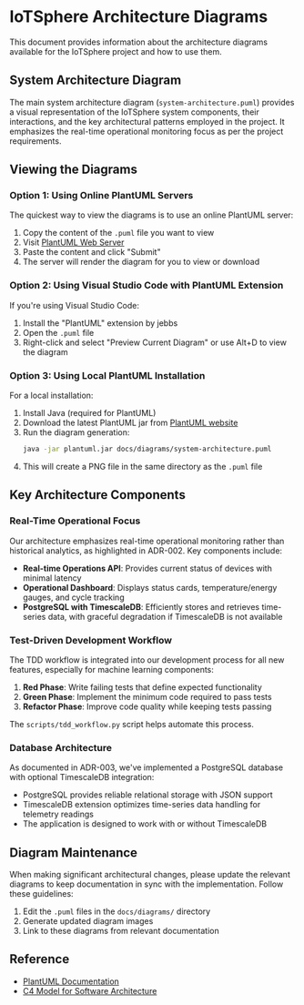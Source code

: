 # IoTSphere Architecture Diagrams

This document provides information about the architecture diagrams available for the IoTSphere project and how to use them.

## System Architecture Diagram

The main system architecture diagram (`system-architecture.puml`) provides a visual representation of the IoTSphere system components, their interactions, and the key architectural patterns employed in the project. It emphasizes the real-time operational monitoring focus as per the project requirements.

## Viewing the Diagrams

### Option 1: Using Online PlantUML Servers

The quickest way to view the diagrams is to use an online PlantUML server:

1. Copy the content of the `.puml` file you want to view
2. Visit [PlantUML Web Server](https://www.plantuml.com/plantuml/uml/)
3. Paste the content and click "Submit"
4. The server will render the diagram for you to view or download

### Option 2: Using Visual Studio Code with PlantUML Extension

If you're using Visual Studio Code:

1. Install the "PlantUML" extension by jebbs
2. Open the `.puml` file
3. Right-click and select "Preview Current Diagram" or use Alt+D to view the diagram

### Option 3: Using Local PlantUML Installation

For a local installation:

1. Install Java (required for PlantUML)
2. Download the latest PlantUML jar from [PlantUML website](https://plantuml.com/download)
3. Run the diagram generation:
   ```bash
   java -jar plantuml.jar docs/diagrams/system-architecture.puml
   ```
4. This will create a PNG file in the same directory as the `.puml` file

## Key Architecture Components

### Real-Time Operational Focus

Our architecture emphasizes real-time operational monitoring rather than historical analytics, as highlighted in ADR-002. Key components include:

- **Real-time Operations API**: Provides current status of devices with minimal latency
- **Operational Dashboard**: Displays status cards, temperature/energy gauges, and cycle tracking
- **PostgreSQL with TimescaleDB**: Efficiently stores and retrieves time-series data, with graceful degradation if TimescaleDB is not available

### Test-Driven Development Workflow

The TDD workflow is integrated into our development process for all new features, especially for machine learning components:

1. **Red Phase**: Write failing tests that define expected functionality
2. **Green Phase**: Implement the minimum code required to pass tests
3. **Refactor Phase**: Improve code quality while keeping tests passing

The `scripts/tdd_workflow.py` script helps automate this process.

### Database Architecture

As documented in ADR-003, we've implemented a PostgreSQL database with optional TimescaleDB integration:

- PostgreSQL provides reliable relational storage with JSON support
- TimescaleDB extension optimizes time-series data handling for telemetry readings
- The application is designed to work with or without TimescaleDB

## Diagram Maintenance

When making significant architectural changes, please update the relevant diagrams to keep documentation in sync with the implementation. Follow these guidelines:

1. Edit the `.puml` files in the `docs/diagrams/` directory
2. Generate updated diagram images
3. Link to these diagrams from relevant documentation

## Reference

- [PlantUML Documentation](https://plantuml.com/guide)
- [C4 Model for Software Architecture](https://c4model.com/)
